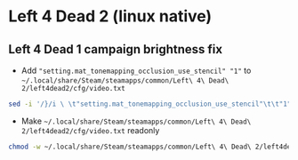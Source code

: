 # Left 4 Dead 2 (linux native)

## Left 4 Dead 1 campaign brightness fix

- Add `"setting.mat_tonemapping_occlusion_use_stencil" "1"` to `~/.local/share/Steam/steamapps/common/Left\ 4\ Dead\ 2/left4dead2/cfg/video.txt`

```bash
sed -i '/}/i \ \t"setting.mat_tonemapping_occlusion_use_stencil"\t\t"1"' ~/.local/share/Steam/steamapps/common/Left\ 4\ Dead\ 2/left4dead2/cfg/video.txt
```

- Make `~/.local/share/Steam/steamapps/common/Left\ 4\ Dead\ 2/left4dead2/cfg/video.txt` readonly

```bash
chmod -w ~/.local/share/Steam/steamapps/common/Left\ 4\ Dead\ 2/left4dead2/cfg/video.txt
```
